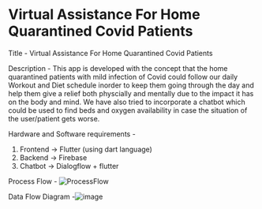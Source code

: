 # Virtual Assistance For Home Quarantined Covid Patients

Title - Virtual Assistance For Home Quarantined Covid Patients

Description - This app is developed with the concept that the home quarantined patients with mild infection of Covid could follow our daily Workout and Diet schedule inorder to keep them going through the day and help them give a relief both physcially and mentally due to the impact it has on the body and mind.
We have also tried to incorporate a chatbot which could be used to find beds and oxygen availability in case the situation of the user/patient gets worse.

Hardware and Software requirements - 
1) Frontend -> Flutter (using dart language)
2) Backend -> Firebase
3) Chatbot -> Dialogflow + flutter

Process Flow - ![ProcessFlow](https://user-images.githubusercontent.com/64311660/119370552-043a8f00-bcd3-11eb-8418-1c7d6acddd67.jpg)



Data Flow Diagram -![image](https://user-images.githubusercontent.com/64311660/119370684-2cc28900-bcd3-11eb-9267-057007b66e6e.png)


<!-- A new Flutter project.

## Getting Started

This project is a starting point for a Flutter application.

A few resources to get you started if this is your first Flutter project:

- [Lab: Write your first Flutter app](https://flutter.dev/docs/get-started/codelab)
- [Cookbook: Useful Flutter samples](https://flutter.dev/docs/cookbook)

For help getting started with Flutter, view our
[online documentation](https://flutter.dev/docs), which offers tutorials,
samples, guidance on mobile development, and a full API reference.
 -->
